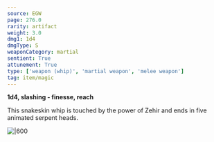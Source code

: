 ```yaml
---
source: EGW
page: 276.0
rarity: artifact
weight: 3.0
dmg1: 1d4
dmgType: S
weaponCategory: martial
sentient: True
attunement: True
type: ['weapon (whip)', 'martial weapon', 'melee weapon']
tag: item/magic
---
```


**1d4, slashing - finesse, reach**

This snakeskin whip is touched by the power of Zehir and ends in five animated serpent heads.


![|600](https://5e.tools/img/items/EGW/Lash%20of%20Shadows.png)